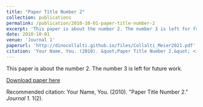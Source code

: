 ```yaml
---
title: "Paper Title Number 2"
collection: publications
permalink: /publication/2010-10-01-paper-title-number-2
excerpt: 'This paper is about the number 2. The number 3 is left for future work.'
date: 2010-10-01
venue: 'Journal 1'
paperurl: 'http://dinocollalti.github.io/files/Collalti_Meier2021.pdf'
citation: 'Your Name, You. (2010). &quot;Paper Title Number 2.&quot; <i>Journal 1</i>. 1(2).'
---
```

This paper is about the number 2. The number 3 is left for future work.

[Download paper here](http://dinocollalti.github.io/files/Collalti_Meier2021.pdf)

Recommended citation: Your Name, You. (2010). "Paper Title Number 2." <i>Journal 1</i>. 1(2).
